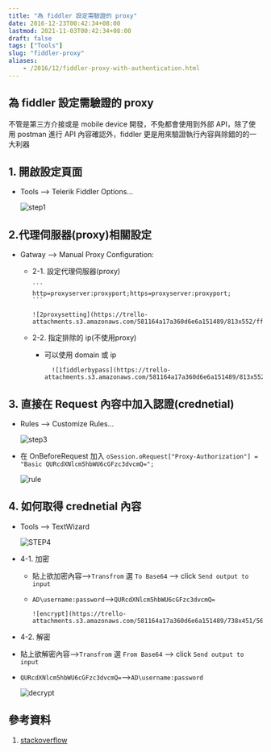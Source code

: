 ```yaml
---
title: "為 fiddler 設定需驗證的 proxy"
date: 2016-12-23T00:42:34+08:00
lastmod: 2021-11-03T00:42:34+08:00
draft: false
tags: ["Tools"]
slug: "fiddler-proxy"
aliases:
    - /2016/12/fiddler-proxy-with-authentication.html
---
```

## 為 fiddler 設定需驗證的 proxy

不管是第三方介接或是 mobile device 開發，不免都會使用到外部 API，除了使用 postman 進行 API 內容確認外，fiddler 更是用來驗證執行內容與除錯的的一大利器

## 1. 開啟設定頁面

* Tools --> Telerik Fiddler Options...

    ![step1](https://trello-attachments.s3.amazonaws.com/5801e1bda8b80f14cec7e83f/600x337/49d65dc2bbbaa9e797be35e2f4e29a4f/fiddler1-5-1_%E7%BB%93%E6%9E%9C.png)

## 2.代理伺服器(proxy)相關設定

* Gatway --> Manual Proxy Configuration:

  * 2-1. 設定代理伺服器(proxy)

        ```  
        http=proxyserver:proxyport;https=proxyserver:proxyport;
        ```

        ![2proxysetting](https://trello-attachments.s3.amazonaws.com/581164a17a360d6e6a151489/813x552/ffbadc5a0c2b81b9bfafd01b2cf435fb/_output_2proxysetting.png)

  * 2-2. 指定排除的 ip(不使用proxy)
    * 可以使用 domain 或 ip

            ![1fiddlerbypass](https://trello-attachments.s3.amazonaws.com/581164a17a360d6e6a151489/813x552/17563aa1c1f94b1c5d8cecf36ae363fe/_output_1fiddlerbypass.png)

## 3. 直接在 Request 內容中加入認證(crednetial)

* Rules --> Customize Rules...

    ![step3](https://trello-attachments.s3.amazonaws.com/5801e1bda8b80f14cec7e83f/512x393/69f4b48f814dcba62e76f0b0f02ff2a4/fiddler1_%E7%BB%93%E6%9E%9C.png)

* 在 OnBeforeRequest 加入 `oSession.oRequest["Proxy-Authorization"] = "Basic QURcdXNlcm5hbWU6cGFzc3dvcmQ=";`

    ![rule](https://trello-attachments.s3.amazonaws.com/581164a17a360d6e6a151489/1200x272/f12f591ff108ed75146eb41726e42748/fiddler5_%E7%BB%93%E6%9E%9C.png)

## 4. 如何取得 crednetial 內容

* Tools --> TextWizard

    ![STEP4](https://trello-attachments.s3.amazonaws.com/5801e1bda8b80f14cec7e83f/600x383/b90390c44aa8402f078db98c8b989148/fiddler2_%E7%BB%93%E6%9E%9C.png)

* 4-1. 加密
  * 貼上欲加密內容-->`Transfrom` 選 `To Base64` --> click `Send output to input`
  * `AD\username:password`-->`QURcdXNlcm5hbWU6cGFzc3dvcmQ=`

        ![encrypt](https://trello-attachments.s3.amazonaws.com/581164a17a360d6e6a151489/738x451/5646219abc755866eef1ac4c8f0af0e3/fiddler3_%E7%BB%93%E6%9E%9C.png)

* 4-2. 解密
* 貼上欲解密內容-->`Transfrom` 選 `From Base64` --> click `Send output to input`
* `QURcdXNlcm5hbWU6cGFzc3dvcmQ=`-->`AD\username:password`

    ![decrypt](https://trello-attachments.s3.amazonaws.com/581164a17a360d6e6a151489/738x451/ba43e2c15c16be42f6a66b607a292f3f/fiddler4_%E7%BB%93%E6%9E%9C.png)

## 參考資料

1. [stackoverflow](http://stackoverflow.com/questions/2989466/configuring-fiddler-to-use-company-networks-proxy)
